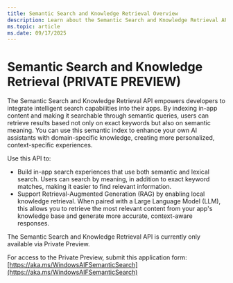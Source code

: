 ```yaml
---
title: Semantic Search and Knowledge Retrieval Overview
description: Learn about the Semantic Search and Knowledge Retrieval API and how to join the private preview program to try it out.
ms.topic: article
ms.date: 09/17/2025
---
```


# Semantic Search and Knowledge Retrieval (PRIVATE PREVIEW)

The Semantic Search and Knowledge Retrieval API empowers developers to integrate intelligent search capabilities into their apps. By indexing in-app content and making it searchable through semantic queries, users can retrieve results based not only on exact keywords but also on semantic meaning. You can use this semantic index to enhance your own AI assistants with domain-specific knowledge, creating more personalized, context-specific experiences.

Use this API to:

- Build in-app search experiences that use both semantic and lexical search. Users can search by meaning, in addition to exact keyword matches, making it easier to find relevant information.
- Support Retrieval-Augmented Generation (RAG) by enabling local knowledge retrieval. When paired with a Large Language Model (LLM), this allows you to retrieve the most relevant content from your app's knowledge base and generate more accurate, context-aware responses.

The Semantic Search and Knowledge Retrieval API is currently only available via Private Preview.

For access to the Private Preview, submit this application form: [https://aka.ms/WindowsAIFSemanticSearch](https://aka.ms/WindowsAIFSemanticSearch)
